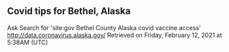 ## Covid tips for Bethel, Alaska

Ask Search for 'site:gov Bethel County Alaska covid vaccine access'
http://data.coronavirus.alaska.gov/
Retrieved on Friday, February 12, 2021 at 5:38AM (UTC)